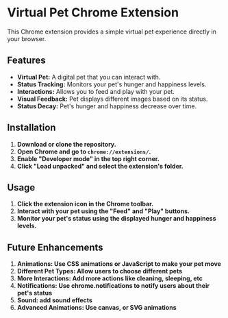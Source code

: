 # Virtual Pet Chrome Extension

This Chrome extension provides a simple virtual pet experience directly in your browser.

## Features

* **Virtual Pet:** A digital pet that you can interact with.
* **Status Tracking:** Monitors your pet's hunger and happiness levels.
* **Interactions:** Allows you to feed and play with your pet.
* **Visual Feedback:** Pet displays different images based on its status.
* **Status Decay:** Pet's hunger and happiness decrease over time.

## Installation

1.  **Download or clone the repository.**
2.  **Open Chrome and go to `chrome://extensions/`.**
3.  **Enable "Developer mode" in the top right corner.**
4.  **Click "Load unpacked" and select the extension's folder.**

## Usage

1.  **Click the extension icon in the Chrome toolbar.**
2.  **Interact with your pet using the "Feed" and "Play" buttons.**
3.  **Monitor your pet's status using the displayed hunger and happiness levels.**

## Future Enhancements

1.  **Animations: Use CSS animations or JavaScript to make your pet move**
2.  **Different Pet Types: Allow users to choose different pets**
3.  **More Interactions: Add more actions like cleaning, sleeping, etc**
4.  **Notifications: Use chrome.notifications to notify users about their pet's status**
5.  **Sound: add sound effects**
6.  **Advanced Animations: Use canvas, or SVG animations**

